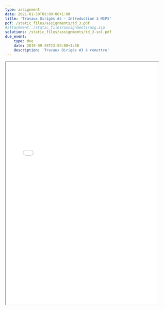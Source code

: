 ```yaml
---
type: assignment
date: 2021-01-30T09:00:00+1:00
title: 'Travaux Dirigés #3 - Introduction à MIPS'
pdf: /static_files/assignments/td_3.pdf
#attachment: /static_files/assignments/asg.zip
solutions: /static_files/assignments/td_3-sol.pdf
due_event:
    type: due
    date: 2019-09-26T23:59:00+3:30
    description: 'Travaux Dirigés #3 à remettre'
---
```

<iframe src="{{ page.pdf | prepend: site.baseurl | prepend : site.url}}" width="100%" height="800em"></iframe>
